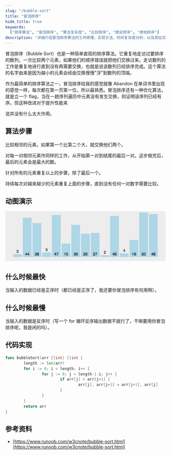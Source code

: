 ```yaml
---
slug: "/bubble-sort"
title: "冒泡排序"
hide_title: true
keywords:
  ["排序算法", "冒泡排序", "算法复杂度", "比较排序", "稳定排序", "原地排序"]
description: "详细介绍冒泡排序算法的工作原理、实现方法、时间复杂度分析，以及其在实际应用中的优缺点"
---
```


冒泡排序（Bubble Sort）也是一种简单直观的排序算法。它重复地走访过要排序的数列，一次比较两个元素，如果他们的顺序错误就把他们交换过来。走访数列的工作是重复地进行直到没有再需要交换，也就是说该数列已经排序完成。这个算法的名字由来是因为越小的元素会经由交换慢慢"浮"到数列的顶端。

作为最简单的排序算法之一，冒泡排序给我的感觉就像 Abandon 在单词书里出现的感觉一样，每次都在第一页第一位，所以最熟悉。冒泡排序还有一种优化算法，就是立一个 flag，当在一趟序列遍历中元素没有发生交换，则证明该序列已经有序。但这种改进对于提升性能来

说并没有什么太大作用。

## 算法步骤

比较相邻的元素。如果第一个比第二个大，就交换他们两个。

对每一对相邻元素作同样的工作，从开始第一对到结尾的最后一对。这步做完后，最后的元素会是最大的数。

针对所有的元素重复以上的步骤，除了最后一个。

持续每次对越来越少的元素重复上面的步骤，直到没有任何一对数字需要比较。

## 动图演示

![](/attachments/bubbleSort.gif)

## 什么时候最快

当输入的数据已经是正序时（都已经是正序了，我还要你冒泡排序有何用啊）。

## 什么时候最慢

当输入的数据是反序时（写一个 for 循环反序输出数据不就行了，干嘛要用你冒泡排序呢，我是闲的吗）。

## 代码实现

```go
func bubbleSort(arr []int) []int {
        length := len(arr)
        for i := 0; i < length; i++ {
                for j := 0; j < length-1-i; j++ {
                        if arr[j] > arr[j+1] {
                                arr[j], arr[j+1] = arr[j+1], arr[j]
                        }
                }
        }
        return arr
}
```

## 参考资料

*   [https://www.runoob.com/w3cnote/bubble-sort.html](https://www.runoob.com/w3cnote/bubble-sort.html)

  

  

  

  

  

